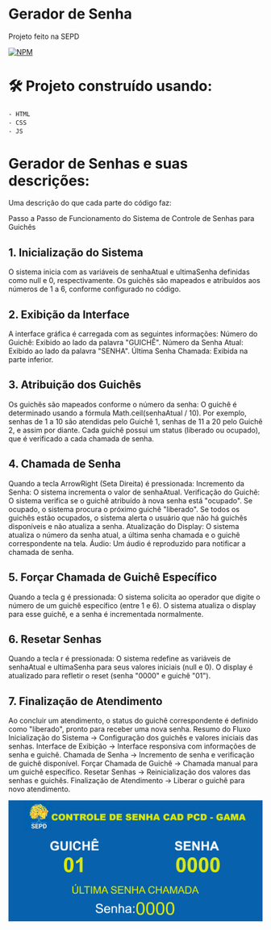 # Gerador de Senha
Projeto feito na SEPD

[![NPM](https://img.shields.io/npm/l/react)](https://github.com/henriquearaujooficial/Chamador-de-Senhas/blob/main/LICENSE)

# 🛠️ Projeto construído usando:
```html
- HTML
- CSS
- JS
```

# Gerador de Senhas e suas descrições:

Uma descrição do que cada parte do código faz:

Passo a Passo de Funcionamento do Sistema de Controle de Senhas para Guichês
## 1. Inicialização do Sistema
O sistema inicia com as variáveis de senhaAtual e ultimaSenha definidas como null e 0, respectivamente.
Os guichês são mapeados e atribuídos aos números de 1 a 6, conforme configurado no código.
## 2. Exibição da Interface
A interface gráfica é carregada com as seguintes informações:
Número do Guichê: Exibido ao lado da palavra "GUICHÊ".
Número da Senha Atual: Exibido ao lado da palavra "SENHA".
Última Senha Chamada: Exibida na parte inferior.
## 3. Atribuição dos Guichês
Os guichês são mapeados conforme o número da senha:
O guichê é determinado usando a fórmula Math.ceil(senhaAtual / 10). Por exemplo, senhas de 1 a 10 são atendidas pelo Guichê 1, senhas de 11 a 20 pelo Guichê 2, e assim por diante.
Cada guichê possui um status (liberado ou ocupado), que é verificado a cada chamada de senha.
## 4. Chamada de Senha
Quando a tecla ArrowRight (Seta Direita) é pressionada:
Incremento da Senha: O sistema incrementa o valor de senhaAtual.
Verificação do Guichê: O sistema verifica se o guichê atribuído à nova senha está "ocupado".
Se ocupado, o sistema procura o próximo guichê "liberado".
Se todos os guichês estão ocupados, o sistema alerta o usuário que não há guichês disponíveis e não atualiza a senha.
Atualização do Display: O sistema atualiza o número da senha atual, a última senha chamada e o guichê correspondente na tela.
Áudio: Um áudio é reproduzido para notificar a chamada de senha.
## 5. Forçar Chamada de Guichê Específico
Quando a tecla g é pressionada:
O sistema solicita ao operador que digite o número de um guichê específico (entre 1 e 6).
O sistema atualiza o display para esse guichê, e a senha é incrementada normalmente.
## 6. Resetar Senhas
Quando a tecla r é pressionada:
O sistema redefine as variáveis de senhaAtual e ultimaSenha para seus valores iniciais (null e 0).
O display é atualizado para refletir o reset (senha "0000" e guichê "01").
## 7. Finalização de Atendimento
Ao concluir um atendimento, o status do guichê correspondente é definido como "liberado", pronto para receber uma nova senha.
Resumo do Fluxo
Inicialização do Sistema → Configuração dos guichês e valores iniciais das senhas.
Interface de Exibição → Interface responsiva com informações de senha e guichê.
Chamada de Senha → Incremento de senha e verificação de guichê disponível.
Forçar Chamada de Guichê → Chamada manual para um guichê específico.
Resetar Senhas → Reinicialização dos valores das senhas e guichês.
Finalização de Atendimento → Liberar o guichê para novo atendimento.



![GERADOR DE SENHA](./senha.png)
